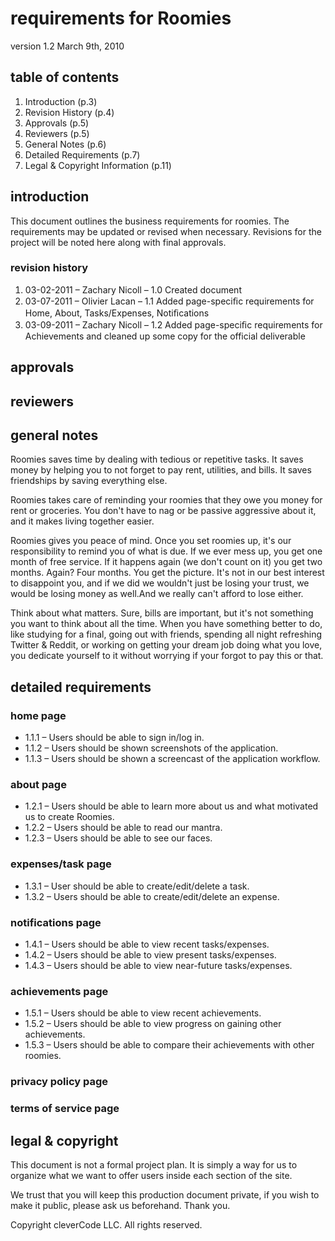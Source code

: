 # requirements for Roomies 

version 1.2
March 9th, 2010

## table of contents

1. Introduction (p.3)
2. Revision History (p.4)
3. Approvals (p.5)
4. Reviewers (p.5)
5. General Notes (p.6)
6. Detailed Requirements (p.7)
7. Legal & Copyright Information (p.11)

## introduction

This document outlines the business requirements for 
roomies. The requirements may be updated or revised when 
necessary. Revisions for the project will be noted here along 
with final approvals.

### revision history
1. 03-02-2011 – Zachary Nicoll – 1.0
  Created document
2. 03-07-2011 – Olivier Lacan – 1.1
  Added page-speciﬁc requirements for Home, About, Tasks/Expenses,  Notiﬁcations
3. 03-09-2011 – Zachary Nicoll – 1.2
  Added page-speciﬁc requirements for Achievements and cleaned up some copy for the official deliverable

## approvals

## reviewers

## general notes

Roomies saves time by dealing with tedious or repetitive tasks. It saves money by helping you to not forget to pay rent, utilities, and bills. It saves friendships by saving everything else. 

Roomies takes care of reminding your roomies that they owe you money for rent or groceries. You don't have to nag or be passive aggressive about it, and it makes living together easier. 

Roomies gives you peace of mind. Once you set roomies up, it's our responsibility to remind you of what is due. If we ever mess up, you get one month of free service. If it happens again (we don't count on it) you get two months. Again? Four months. You get the picture. It's not in our best interest to disappoint you, and if we did we wouldn't just be losing your trust, we would be losing money as well.And we really can't afford to lose either.

Think about what matters. Sure, bills are important, but it's not something you want to think about all the time. When you have something better to do, like studying for a final, going out with friends, spending all night refreshing Twitter & Reddit, or working on getting your dream job doing what you love, you dedicate yourself to it without worrying if your forgot to pay this or that.

## detailed requirements

### home page
  * 1.1.1 – Users should be able to sign in/log in.
  * 1.1.2 – Users should be shown screenshots of the application.
  * 1.1.3 – Users should be shown a screencast of the application workflow.

### about page
  * 1.2.1 – Users should be able to learn more about us and what motivated us to create Roomies.
  * 1.2.2 – Users should be able to read our mantra.
  * 1.2.3 – Users should be able to see our faces.

### expenses/task page
  * 1.3.1 – User should be able to create/edit/delete a task.
  * 1.3.2 – Users should be able to create/edit/delete an expense.

### notifications page
  * 1.4.1 – Users should be able to view recent tasks/expenses.
  * 1.4.2 – Users should be able to view present tasks/expenses.
  * 1.4.3 – Users should be able to view near-future tasks/expenses.

### achievements page
  * 1.5.1 – Users should be able to view recent achievements.
  * 1.5.2 – Users should be able to view progress on gaining other achievements.
  * 1.5.3 – Users should be able to compare their achievements with other roomies. 

### privacy policy page
### terms of service page

## legal & copyright

This document is not a formal project plan. It is simply a way for us to
organize what we want to offer users inside each section of the site.

We trust that you will keep this production document private, if you
wish to make it public, please ask us beforehand. Thank you.

Copyright cleverCode LLC. All rights reserved.

